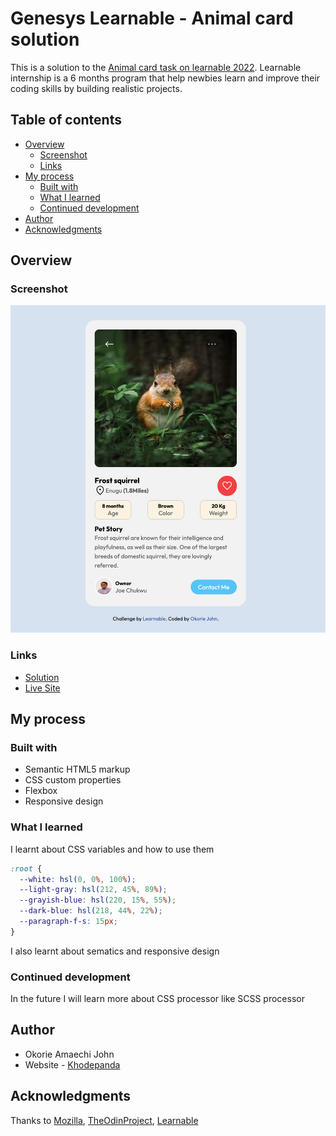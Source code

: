 # Genesys Learnable - Animal card solution

This is a solution to the [Animal card task on learnable 2022](https://www.frontendmentor.io/challenges/qr-code-component-iux_sIO_H). Learnable internship is a 6 months program that help newbies learn and improve their coding skills by building realistic projects. 

## Table of contents

- [Overview](#overview)
  - [Screenshot](#screenshot)
  - [Links](#links)
- [My process](#my-process)
  - [Built with](#built-with)
  - [What I learned](#what-i-learned)
  - [Continued development](#continued-development)
- [Author](#author)
- [Acknowledgments](#acknowledgments)



## Overview

### Screenshot

![](./images/Screen%20Shot%202022-12-19%20at%209.59.11%20PM.png)

### Links

-  [Solution](https://github.com/khodepanda/qr-code-component)
-  [Live Site](https://qr-code-solu.netlify.app/)

## My process

### Built with

- Semantic HTML5 markup
- CSS custom properties
- Flexbox
- Responsive design



### What I learned

I learnt about CSS variables and how to use them

```css
:root {
  --white: hsl(0, 0%, 100%);
  --light-gray: hsl(212, 45%, 89%);
  --grayish-blue: hsl(220, 15%, 55%);
  --dark-blue: hsl(218, 44%, 22%);
  --paragraph-f-s: 15px;
}
```
I also learnt about sematics and responsive design

### Continued development
In the future I will learn more about CSS processor like SCSS processor

## Author

- Okorie Amaechi John
- Website - [Khodepanda](https://khodepanda.co)

## Acknowledgments

Thanks to [Mozilla](), [TheOdinProject](), [Learnable]()

